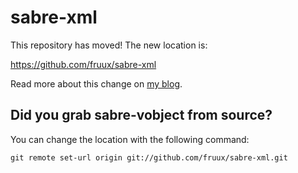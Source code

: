 sabre-xml
=========

This repository has moved! The new location is:

https://github.com/fruux/sabre-xml

Read more about this change on [my blog](http://evertpot.com/sabredav-acquired-by-fruux).

Did you grab sabre-vobject from source?
---------------------------------------

You can change the location with the following command:

    git remote set-url origin git://github.com/fruux/sabre-xml.git
    
